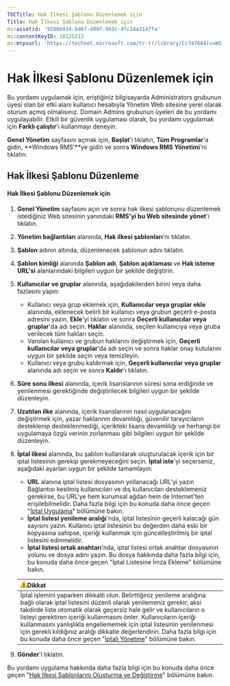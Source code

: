 ```yaml
---
TOCTitle: Hak İlkesi Şablonu Düzenlemek için
Title: Hak İlkesi Şablonu Düzenlemek için
ms:assetid: '9580b934-bd6f-4097-9d3c-4fc14a3147fa'
ms:contentKeyID: 18125213
ms:mtpsurl: 'https://technet.microsoft.com/tr-tr/library/Cc747684(v=WS.10)'
---
```


Hak İlkesi Şablonu Düzenlemek için
==================================

Bu yordamı uygulamak için, eriştiğiniz bilgisayarda Administrators grubunun üyesi olan bir etki alanı kullanıcı hesabıyla Yönetim Web sitesine yerel olarak oturum açmış olmalısınız. Domain Admins grubunun üyeleri de bu yordamı uygulayabilir. Etkili bir güvenlik uygulaması olarak, bu yordamı uygulamak için **Farklı çalıştır**'ı kullanmayı deneyin.

**Genel Yönetim** sayfasını açmak için, **Başlat**'ı tıklatın, **Tüm Programlar**'a gidin, **Windows RMS'**ye gidin ve sonra **Windows RMS Yönetimi**'ni tıklatın.

Hak İlkesi Şablonu Düzenleme
----------------------------

#### Hak İlkesi Şablonu Düzenlemek için

1.  **Genel Yönetim** sayfasını açın ve sonra hak ilkesi şablonunu düzenlemek istediğiniz Web sitesinin yanındaki **RMS'yi bu Web sitesinde yönet**'i tıklatın.

2.  **Yönetim bağlantıları** alanında, **Hak ilkesi şablonları**'nı tıklatın.

3.  **Şablon** adının altında, düzenlenecek şablonun adını tıklatın.

4.  **Şablon kimliği** alanında **Şablon adı**, **Şablon açıklaması** ve **Hak isteme URL'si** alanlarındaki bilgileri uygun bir şekilde değiştirin.

5.  **Kullanıcılar ve gruplar** alanında, aşağıdakilerden birini veya daha fazlasını yapın:

    -   Kullanıcı veya grup eklemek için, **Kullanıcılar veya gruplar ekle** alanında, eklenecek belirli bir kullanıcı veya grubun geçerli e-posta adresini yazın, **Ekle**'yi tıklatın ve sonra **Geçerli kullanıcılar veya gruplar**'da adı seçin. **Haklar** alanında, seçilen kullanıcıya veya gruba verilecek tüm hakları seçin.
    -   Varolan kullanıcı ve grubun haklarını değiştirmek için, **Geçerli kullanıcılar veya gruplar**'da adı seçin ve sonra haklar onay kutularını uygun bir şekilde seçin veya temizleyin.
    -   Kullanıcı veya grubu kaldırmak için, **Geçerli kullanıcılar veya gruplar** alanında adı seçin ve sonra **Kaldır**'ı tıklatın.

6.  **Süre sonu ilkesi** alanında, içerik lisanslarının süresi sona erdiğinde ve yenilenmesi gerektiğinde değiştirilecek bilgileri uygun bir şekilde düzenleyin.

7.  **Uzatılan ilke** alanında, içerik lisanslarının nasıl uygulanacağını değiştirmek için, yazar haklarının devamlılığı, güvenilir tarayıcıların desteklenip desteklenmediği, içerikteki lisans devamlılığı ve herhangi bir uygulamaya özgü verinin zorlanması gibi bilgileri uygun bir şekilde düzenleyin.

8.  **İptal ilkesi** alanında, bu şablon kullanılarak oluşturulacak içerik için bir iptal listesinin gerekip gerekmeyeceğini seçin. **İptal iste**'yi seçerseniz, aşağıdaki ayarları uygun bir şekilde tamamlayın:

    -   **URL** alanına iptal listesi dosyasının yollanacağı URL'yi yazın Bağlantısı kesilmiş kullanıcıları ve dış kullanıcıları desteklemeniz gerekirse, bu URL'ye hem kurumsal ağdan hem de Internet'ten erişilebilmelidir. Daha fazla bilgi için bu konuda daha önce geçen "[İptal Uygulama](https://technet.microsoft.com/4735f060-7197-4ae2-830a-f91bcc4de30a)" bölümüne bakın.
    -   **İptal listesi yenileme aralığı**'nda, iptal listesinin geçerli kalacağı gün sayısını yazın. Kullanıcı iptal listesinin bu değerden daha eski bir kopyasına sahipse, içeriği kullanmak için güncelleştirilmiş bir iptal listesini edinmelidir.
    -   **İptal listesi ortak anahtarı**'nda, iptal listesi ortak anahtar dosyasının yolunu ve dosya adını yazın. Bu dosya hakkında daha fazla bilgi için, bu konuda daha önce geçen "İptal Listesine İmza Ekleme" bölümüne bakın.

    | ![](/security-updates/images/Cc747684.Caution(WS.10).gif)Dikkat                                                                                                                                                                                                                                                                                                                                                                                                                                                                                                        |
    |-----------------------------------------------------------------------------------------------------------------------------------------------------------------------------------------------------------------------------------------------------------------------------------------------------------------------------------------------------------------------------------------------------------------------------------------------------------------------------------------------------------------------------------------------------------------------------------|
    | İptal işlemini yaparken dikkatli olun. Belirttiğiniz yenileme aralığına bağlı olarak iptal listesini düzenli olarak yenilemeniz gerekir; aksi takdirde liste otomatik olarak geçersiz hale gelir ve kullanıcıların o listeyi gerektiren içeriği kullanmasını önler. Kullanıcıların içeriği kullanmasını yanlışlıkla engellememek için iptal listesinin yenilenmesi için gerekli kıldığınız aralığı dikkatle değerlendirin. Daha fazla bilgi için bu konuda daha önce geçen "[İptali Yönetme](https://technet.microsoft.com/df732a7d-1fb0-4845-87ca-fab4bc5f98a0)" bölümüne bakın. |

9.  **Gönder**'i tıklatın.

Bu yordamı uygulama hakkında daha fazla bilgi için bu konuda daha önce geçen "[Hak İlkesi Şablonlarını Oluşturma ve Değiştirme](https://technet.microsoft.com/6014176f-ef71-4d29-b3e3-da129c18563d)" bölümüne bakın.
